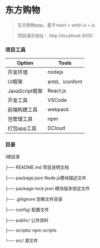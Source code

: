 # 东方购物
> 东方购物app，基于react + antd-ui  + js 
>
> 项目演示地址： http://localhost:3000

### 项目工具

| Option         | Tools              |
| -------------- | ------------------ |
| 开发环境       | nodejs             |
| UI框架         | antd、iconfont     |
| JavaScript框架 | React.js           |
| 开发工具       | VSCode             |
| 前端构建工具   | webpack            |
| 包管理工具     | npm                |
| 打包app工具    | DCloud             |

### 目录

\根目录

├── README.md					   项目说明文档

├── package.json				  Node.js模块描述文件

├── package-lock.json			  模块版本锁定文件

├── .gitignore					  忽略文件目录

├── config/							  配置文件

├── public/							  公共资料

├── scripts/						  npm scripts

└── src/							  源文件






